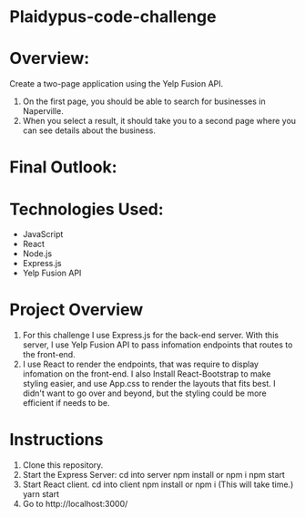 # Plaidypus-code-challenge

# Overview:
Create a two-page application using the Yelp Fusion API.
1. On the first page, you should be able to search for businesses in Naperville.
2. When you select a result, it should take you to a second page where you can see details about the business.
# Final Outlook:
# Technologies Used:
* JavaScript
* React
* Node.js
* Express.js
* Yelp Fusion API
# Project Overview
1. For this challenge I use Express.js for the back-end server. With this server, I use Yelp Fusion API to pass infomation endpoints that routes to the front-end.
2. I use React to render the endpoints, that was require to display infomation on the front-end. I also Install React-Bootstrap to make styling easier, and use App.css to render the layouts that fits best. I didn't want to go over and beyond, but the styling could be more efficient if needs to be.
# Instructions
1. Clone this repository.
2. Start the Express Server: 
cd into server
npm install or npm i
npm start
3. Start React client.
cd into client
npm install or npm i (This will take time.)
yarn start
4. Go to http://localhost:3000/
